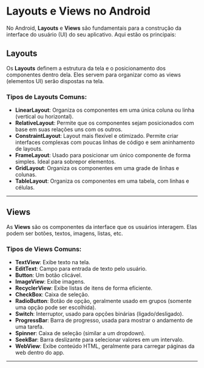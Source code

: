 # Layouts e Views no Android

No Android, **Layouts** e **Views** são fundamentais para a construção da interface do usuário (UI) do seu aplicativo. Aqui estão os principais:

## Layouts

Os **Layouts** definem a estrutura da tela e o posicionamento dos componentes dentro dela. Eles servem para organizar como as views (elementos UI) serão dispostas na tela.

### Tipos de Layouts Comuns:

- **LinearLayout**: Organiza os componentes em uma única coluna ou linha (vertical ou horizontal).
- **RelativeLayout**: Permite que os componentes sejam posicionados com base em suas relações uns com os outros.
- **ConstraintLayout**: Layout mais flexível e otimizado. Permite criar interfaces complexas com poucas linhas de código e sem aninhamento de layouts.
- **FrameLayout**: Usado para posicionar um único componente de forma simples. Ideal para sobrepor elementos.
- **GridLayout**: Organiza os componentes em uma grade de linhas e colunas.
- **TableLayout**: Organiza os componentes em uma tabela, com linhas e células.
  
---

## Views

As **Views** são os componentes da interface que os usuários interagem. Elas podem ser botões, textos, imagens, listas, etc.

### Tipos de Views Comuns:

- **TextView**: Exibe texto na tela.
- **EditText**: Campo para entrada de texto pelo usuário.
- **Button**: Um botão clicável.
- **ImageView**: Exibe imagens.
- **RecyclerView**: Exibe listas de itens de forma eficiente.
- **CheckBox**: Caixa de seleção.
- **RadioButton**: Botão de opção, geralmente usado em grupos (somente uma opção pode ser escolhida).
- **Switch**: Interruptor, usado para opções binárias (ligado/desligado).
- **ProgressBar**: Barra de progresso, usada para mostrar o andamento de uma tarefa.
- **Spinner**: Caixa de seleção (similar a um dropdown).
- **SeekBar**: Barra deslizante para selecionar valores em um intervalo.
- **WebView**: Exibe conteúdo HTML, geralmente para carregar páginas da web dentro do app.

---
